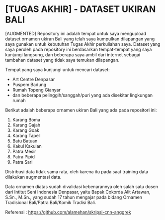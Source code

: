# [TUGAS AKHIR] - DATASET UKIRAN BALI
[AUGMENTED]
Repository ini adalah tempat untuk saya mengupload dataset ornamen ukiran Bali yang telah saya kumpulkan dilapangan yang saya gunakan untuk kebutuhan Tugas Akhir perkuliahan saya.
Dataset yang saya peroleh pada repository ini berdasarkan tempat-tempat yang saya kunjungi langsung, dan beberapa saya ambil dari internet sebagai tambahan dataset yang tidak saya temukan dilapangan.

Tempat yang saya kunjungi untuk mencari dataset:
- Art Centre Denpasar
- Puspem Badung
- Rumah Topeng Gianyar
- dan beberapa pelinggih/sanggah/puri yang ada disekitar lingkungan rumah

Berikut adalah beberapa ornamen ukiran Bali yang ada pada repositori ini:
1. Karang Boma
2. Karang Gajah
3. Karang Goak
4. Karang Tapel
5. Batu Batuan
6. Kakul Kakulan
7. Patra Mesir
8. Patra Pipid
9. Patra Sari

Distribusi data tidak sama rata, oleh karena itu pada saat training data dilakukan augmentasi data.

Data ornamen diatas sudah divalidasi kebenarannya oleh salah satu dosen dari Intitut Seni Indonesia Denpasar, yaitu Bapak Cokorda Alit Artawan, S.Sn., M.Sn., yang sudah 17 tahun mengajar pada bidang Ornamen Tradisional Bali/Patra Bali/Komik Tradisi Bali.

Referensi : https://github.com/alamehan/skripsi-cnn-anggrek
